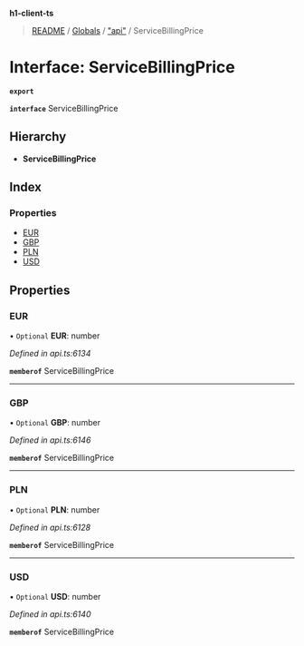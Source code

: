 **h1-client-ts**

> [README](../README.md) / [Globals](../globals.md) / ["api"](../modules/_api_.md) / ServiceBillingPrice

# Interface: ServiceBillingPrice

**`export`** 

**`interface`** ServiceBillingPrice

## Hierarchy

* **ServiceBillingPrice**

## Index

### Properties

* [EUR](_api_.servicebillingprice.md#eur)
* [GBP](_api_.servicebillingprice.md#gbp)
* [PLN](_api_.servicebillingprice.md#pln)
* [USD](_api_.servicebillingprice.md#usd)

## Properties

### EUR

• `Optional` **EUR**: number

*Defined in api.ts:6134*

**`memberof`** ServiceBillingPrice

___

### GBP

• `Optional` **GBP**: number

*Defined in api.ts:6146*

**`memberof`** ServiceBillingPrice

___

### PLN

• `Optional` **PLN**: number

*Defined in api.ts:6128*

**`memberof`** ServiceBillingPrice

___

### USD

• `Optional` **USD**: number

*Defined in api.ts:6140*

**`memberof`** ServiceBillingPrice

